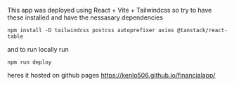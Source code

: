 This app was deployed using React + Vite + Tailwindcss so try to have these installed and have the nessasary dependencies

```npm install -D tailwindcss postcss autoprefixer axios @tanstack/react-table```

and to run locally run 

```npm run deploy```

heres it hosted on github pages https://kenlo506.github.io/financialapp/